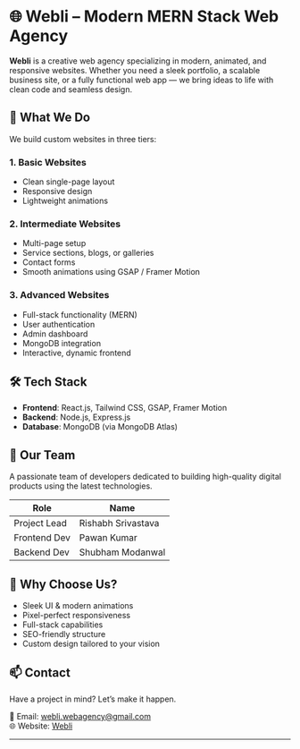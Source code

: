 # 🌐 Webli – Modern MERN Stack Web Agency

**Webli** is a creative web agency specializing in modern, animated, and responsive websites. Whether you need a sleek portfolio, a scalable business site, or a fully functional web app — we bring ideas to life with clean code and seamless design.

## 🚀 What We Do

We build custom websites in three tiers:

### 1. **Basic Websites**
- Clean single-page layout
- Responsive design
- Lightweight animations

### 2. **Intermediate Websites**
- Multi-page setup
- Service sections, blogs, or galleries
- Contact forms
- Smooth animations using GSAP / Framer Motion

### 3. **Advanced Websites**
- Full-stack functionality (MERN)
- User authentication
- Admin dashboard
- MongoDB integration
- Interactive, dynamic frontend

## 🛠 Tech Stack

- **Frontend**: React.js, Tailwind CSS, GSAP, Framer Motion  
- **Backend**: Node.js, Express.js  
- **Database**: MongoDB (via MongoDB Atlas)  

## 💼 Our Team

A passionate team of developers dedicated to building high-quality digital products using the latest technologies.

| Role             | Name                  |
|------------------|-----------------------|
| Project Lead     | Rishabh Srivastava    |
| Frontend Dev     | Pawan Kumar       |
| Backend Dev      | Shubham  Modanwal       |

## 🧩 Why Choose Us?

- Sleek UI & modern animations
- Pixel-perfect responsiveness
- Full-stack capabilities
- SEO-friendly structure
- Custom design tailored to your vision

## 📫 Contact

Have a project in mind? Let’s make it happen.

📧 Email: [webli.webagency@gmail.com](mailto:webli.webagency@gmail.com)  
🌐 Website: [Webli](https://webli.vercel.app)

---

